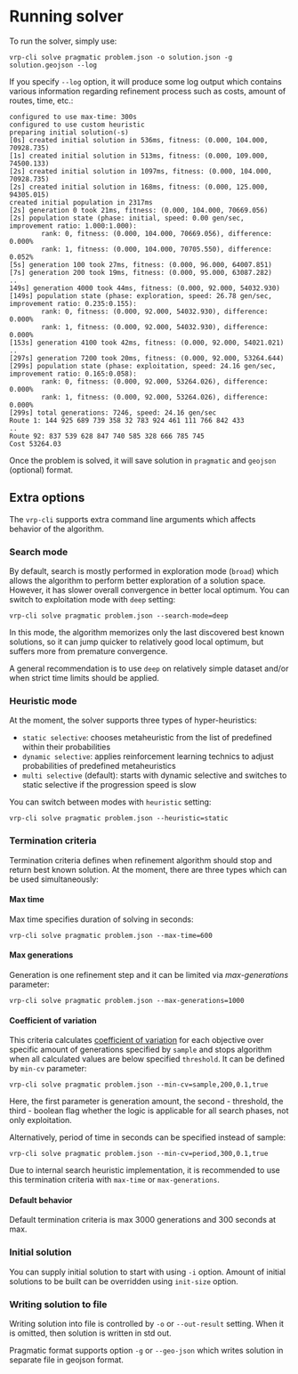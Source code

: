 # Running solver

To run the solver, simply use:

    vrp-cli solve pragmatic problem.json -o solution.json -g solution.geojson --log

If you specify `--log` option, it will produce some log output which contains various information regarding refinement
process such as costs, amount of routes, time, etc.:

```
configured to use max-time: 300s
configured to use custom heuristic
preparing initial solution(-s)
[0s] created initial solution in 536ms, fitness: (0.000, 104.000, 70928.735)
[1s] created initial solution in 513ms, fitness: (0.000, 109.000, 74500.133)
[2s] created initial solution in 1097ms, fitness: (0.000, 104.000, 70928.735)
[2s] created initial solution in 168ms, fitness: (0.000, 125.000, 94305.015)
created initial population in 2317ms
[2s] generation 0 took 21ms, fitness: (0.000, 104.000, 70669.056)
[2s] population state (phase: initial, speed: 0.00 gen/sec, improvement ratio: 1.000:1.000):
        rank: 0, fitness: (0.000, 104.000, 70669.056), difference: 0.000%
        rank: 1, fitness: (0.000, 104.000, 70705.550), difference: 0.052%
[5s] generation 100 took 27ms, fitness: (0.000, 96.000, 64007.851)
[7s] generation 200 took 19ms, fitness: (0.000, 95.000, 63087.282)
..
149s] generation 4000 took 44ms, fitness: (0.000, 92.000, 54032.930)
[149s] population state (phase: exploration, speed: 26.78 gen/sec, improvement ratio: 0.235:0.155):
        rank: 0, fitness: (0.000, 92.000, 54032.930), difference: 0.000%
        rank: 1, fitness: (0.000, 92.000, 54032.930), difference: 0.000%
[153s] generation 4100 took 42ms, fitness: (0.000, 92.000, 54021.021)
..
[297s] generation 7200 took 20ms, fitness: (0.000, 92.000, 53264.644)
[299s] population state (phase: exploitation, speed: 24.16 gen/sec, improvement ratio: 0.165:0.058):
        rank: 0, fitness: (0.000, 92.000, 53264.026), difference: 0.000%
        rank: 1, fitness: (0.000, 92.000, 53264.026), difference: 0.000%
[299s] total generations: 7246, speed: 24.16 gen/sec
Route 1: 144 925 689 739 358 32 783 924 461 111 766 842 433
..
Route 92: 837 539 628 847 740 585 328 666 785 745
Cost 53264.03
```
Once the problem is solved, it will save solution in `pragmatic` and `geojson` (optional) format.

## Extra options

The `vrp-cli` supports extra command line arguments which affects behavior of the algorithm.


### Search mode

By default, search is mostly performed in exploration mode (`broad`) which allows the algorithm to perform better
exploration of a solution space. However, it has slower overall convergence in better local optimum.
You can switch to exploitation mode with `deep` setting:

    vrp-cli solve pragmatic problem.json --search-mode=deep

In this mode, the algorithm memorizes only the last discovered best known solutions, so it can jump quicker to relatively
good local optimum, but suffers more from premature convergence.

A general recommendation is to use `deep` on relatively simple dataset and/or when strict time limits should be applied.


### Heuristic mode

At the moment, the solver supports three types of hyper-heuristics:

* `static selective`: chooses metaheuristic from the list of predefined within their probabilities
* `dynamic selective`: applies reinforcement learning technics to adjust probabilities of predefined metaheuristics
* `multi selective` (default): starts with dynamic selective and switches to static selective if the progression speed is slow

You can switch between modes with `heuristic` setting:

    vrp-cli solve pragmatic problem.json --heuristic=static


### Termination criteria

Termination criteria defines when refinement algorithm should stop and return best known solution. At the moment, there
are three types which can be used simultaneously:


#### Max time

Max time specifies duration of solving in seconds:

    vrp-cli solve pragmatic problem.json --max-time=600


#### Max generations

Generation is one refinement step and it can be limited via _max-generations_ parameter:

    vrp-cli solve pragmatic problem.json --max-generations=1000


#### Coefficient of variation

This criteria calculates [coefficient of variation](https://en.wikipedia.org/wiki/Coefficient_of_variation) for each
objective over specific amount of generations specified by `sample` and stops algorithm when all calculated values are
below specified `threshold`. It can be defined by `min-cv` parameter:

    vrp-cli solve pragmatic problem.json --min-cv=sample,200,0.1,true

Here, the first parameter is generation amount, the second - threshold, the third - boolean flag whether the logic is
applicable for all search phases, not only exploitation.

Alternatively, period of time in seconds can be specified instead of sample:

    vrp-cli solve pragmatic problem.json --min-cv=period,300,0.1,true

Due to internal search heuristic implementation, it is recommended to use this termination criteria with `max-time` or
`max-generations`.

#### Default behavior

Default termination criteria is max 3000 generations and 300 seconds at max.


### Initial solution

You can supply initial solution to start with using `-i` option. Amount of initial solutions to be built can be
overridden using `init-size` option.


### Writing solution to file

Writing solution into file is controlled by `-o` or `--out-result` setting. When it is omitted, then solution is written
in std out.

Pragmatic format supports option `-g` or `--geo-json` which writes solution in separate file in geojson format.
